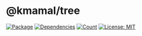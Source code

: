 # @kmamal/tree

[![Package](https://img.shields.io/npm/v/%2540kmamal%252Ftree)](https://www.npmjs.com/package/@kmamal/tree)
[![Dependencies](https://img.shields.io/librariesio/release/npm/@kmamal/tree)](https://libraries.io/npm/@kmamal%2Ftree)
[![Count](https://badgen.net/bundlephobia/dependency-count/@kmamal/tree)](https://bundlephobia.com/package/@kmamal/tree)
[![License: MIT](https://img.shields.io/badge/License-MIT-yellow.svg)](https://opensource.org/licenses/MIT)
